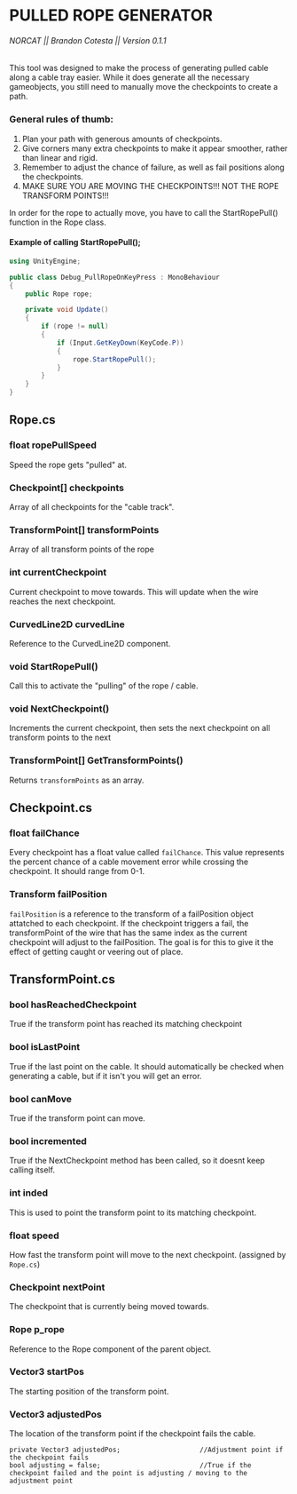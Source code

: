 # PULLED ROPE GENERATOR 

###### NORCAT || Brandon Cotesta || Version 0.1.1

This tool was designed to make the process of generating pulled cable along a cable tray easier.
While it does generate all the necessary gameobjects, you still need to manually move the checkpoints to create a path.

### General rules of thumb:
1) Plan your path with generous amounts of checkpoints.
2) Give corners many extra checkpoints to make it appear smoother, rather than linear and rigid.
3) Remember to adjust the chance of failure, as well as fail positions along the checkpoints.
4) MAKE SURE YOU ARE MOVING THE CHECKPOINTS!!! NOT THE ROPE TRANSFORM POINTS!!!

In order for the rope to actually move, you have to call the StartRopePull() function in the Rope class.

#### Example of calling StartRopePull();
```c#
using UnityEngine;

public class Debug_PullRopeOnKeyPress : MonoBehaviour
{
    public Rope rope;

    private void Update()
    {
        if (rope != null)
        {
            if (Input.GetKeyDown(KeyCode.P))
            {
                rope.StartRopePull();
            }
        }
    }
}
```
## Rope.cs

### float ropePullSpeed
Speed the rope gets "pulled" at.

### Checkpoint[] checkpoints 
Array of all checkpoints for the "cable track".

### TransformPoint[] transformPoints
Array of all transform points of the rope

### int currentCheckpoint
Current checkpoint to move towards. This will update when the wire reaches the next checkpoint.

### CurvedLine2D curvedLine
Reference to the CurvedLine2D component.

### void StartRopePull()
Call this to activate the "pulling" of the rope / cable.

### void NextCheckpoint()
Increments the current checkpoint, then sets the next checkpoint on all transform points to the next

### TransformPoint[] GetTransformPoints()
Returns `transformPoints` as an array.

## Checkpoint.cs

### float failChance
Every checkpoint has a float value called `failChance`. This value represents the percent chance of a cable movement error while crossing the checkpoint. It should range from 0-1.

### Transform failPosition
`failPosition` is a reference to the transform of a failPosition object attatched to each checkpoint. If the checkpoint triggers a fail, the transformPoint of the wire that has the same index as the current checkpoint will adjust to the failPosition. The goal is for this to give it the effect of getting caught or veering out of place.

## TransformPoint.cs

### bool hasReachedCheckpoint
True if the transform point has reached its matching checkpoint

### bool isLastPoint
True if the last point on the cable. It should automatically be checked when generating a cable, but if it isn't you will get an error.

### bool canMove
True if the transform point can move.

### bool incremented
True if the NextCheckpoint method has been called, so it doesnt keep calling itself.

### int inded
This is used to point the transform point to its matching checkpoint.

### float speed
How fast the transform point will move to the next checkpoint. (assigned by `Rope.cs`)

### Checkpoint nextPoint
The checkpoint that is currently being moved towards.

### Rope p_rope
Reference to the Rope component of the parent object.

### Vector3 startPos
The starting position of the transform point.

### Vector3 adjustedPos
The location of the transform point if the checkpoint fails the cable.
    
    
    private Vector3 adjustedPos;                    //Adjustment point if the checkpoint fails
    bool adjusting = false;                         //True if the checkpoint failed and the point is adjusting / moving to the adjustment point
